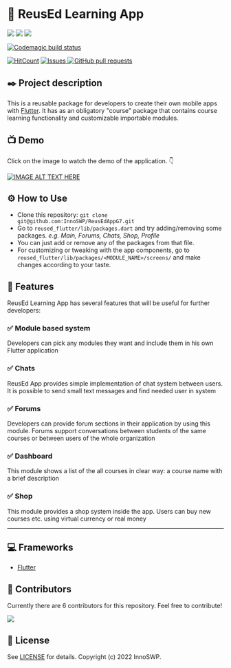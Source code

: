 # 📱 ReusEd Learning App

![](https://img.shields.io/badge/Dart-0175C2?style=for-the-badge&logo=dart&logoColor=white)
![](https://img.shields.io/badge/Flutter-02569B?style=for-the-badge&logo=flutter&logoColor=white)
![](https://img.shields.io/badge/firebase-ffca28?style=for-the-badge&logo=firebase&logoColor=black)

[![Codemagic build status](https://api.codemagic.io/apps/62ba9641d6eaf74b544e547d/62ba9641d6eaf74b544e547c/status_badge.svg)](https://codemagic.io/apps/62ba9641d6eaf74b544e547d/62ba9641d6eaf74b544e547c/latest_build)

[![HitCount](https://hits.dwyl.com/InnoSWP/ReusEdAppG7.svg?style=flat-square)](http://hits.dwyl.com/InnoSWP/ReusEdAppG7)
</a>
<a href="https://github.com/InnoSWP/ReusEdAppG7/issues">
<img alt="Issues" src="https://img.shields.io/github/issues/InnoSWP/ReusEdAppG7?color=0088ff" />
</a>
<a href="https://github.com/InnoSWP/ReusEdAppG7/pulls">
<img alt="GitHub pull requests" src="https://img.shields.io/github/issues-pr/InnoSWP/ReusEdAppG7?color=0088ff" />
</a>

## ✒️ Project description

This is a reusable package for developers to create their own mobile apps with <a href="https://flutter.dev">Flutter</a>. It has as an obligatory "course" package that contains course learning functionality and customizable importable modules.

## 📺 Demo

Click on the image to watch the demo of the application. 👇

[![IMAGE ALT TEXT HERE](https://i.ibb.co/51T92XC/image.png)](https://www.youtube.com/watch?v=IJIdoE22og8)

## ⚙️ How to Use

- Clone this repository: `git clone git@github.com:InnoSWP/ReusEdAppG7.git`
- Go to `reused_flutter/lib/packages.dart` and try adding/removing some packages. _e.g. Main, Forums, Chats, Shop, Profile_
- You can just add or remove any of the packages from that file.
- For customizing or tweaking with the app components, go to `reused_flutter/lib/packages/<MODULE_NAME>/screens/` and make changes according to your taste.

## 💪 Features

ReusEd Learning App has several features that will be useful for further developers:

### ✅ Module based system

Developers can pick any modules they want and include them in his own Flutter application

### ✅ Chats

ReusEd App provides simple implementation of chat system between users. It is possible to send small text messages and find needed user in system

### ✅ Forums

Developers can provide forum sections in their application by using this module. Forums support conversations between students of the same courses or between users of the whole organization

### ✅ Dashboard

This module shows a list of the all courses in clear way: a course name with a brief description

### ✅ Shop

This module provides a shop system inside the app. Users can buy new courses etc. using virtual currency or real money

---

## 💻 Frameworks

- <a href="https://flutter.dev">Flutter</a>

## 🥇 Contributors

Currently there are 6 contributors for this repository. Feel free to contribute!

<a href = "https://github.com/InnoSWP/ReusEdAppG7/graphs/contributors">
<img src = "https://contrib.rocks/image?repo=InnoSWP/ReusEdAppG7"/>
</a>

## 📄 License

See <a href="https://github.com/InnoSWP/ReusEdAppG7/blob/main/LICENSE">LICENSE</a> for details. Copyright (c) 2022 InnoSWP.
